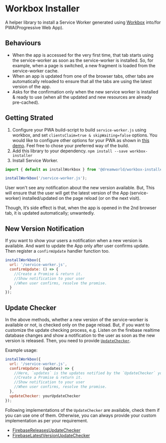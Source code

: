 # Workbox Installer

A helper library to install a Service Worker generated using [Workbox][workbox] into/for PWA(Progressive Web App).


## Behaviours
- When the app is accessed for the very first time, that tab starts using the service-worker as soon as the service-worker is installed. So, for example, when a page is switched, a new fragment is loaded from the service-worker cache.
- When an app is updated from one of the browser tabs, other tabs are automatically reloaded to ensure that all the tabs are using the latest version of the app.
- Asks for the confirmation only when the new service worker is installed & ready to use (when all the updated and new resources are already pre-cached).
## Getting Strated 
1. Configure your PWA build-script to build `service-worker.js` using workbox, and set `clientsClaim=true & skipWaiting=false` options. You would like to configure other options for your PWA as shown in [this demo][demo-workbox-build]. Feel free to chose your preferred way of the build.
2. Add this library to your dependency. `npm install --save workbox-installer`
3. Install Service Worker.

```javascript
import { default as installWorkbox } from '@dreamworld/workbox-installer';

installWorkbox('/service-worker.js');
```

User won't see any notification about the new version available. But, This will ensure that the user will get the latest version of the App (service-worker) installed/updated on the page reload (or on the next visit).

Though, It’s side effect is that, when the app is opened in the 2nd browser tab, it is updated automatically; unwantedly.

## New Version Notification
If you want to show your users a notification when a new version is available. And want to update the App only after user confirms update. Then register a `confirmUpdate` handler function too.

```javascript
installWorkbox({
  url: '/service-worker.js', 
  confirmUpdate: () => {
    //Create a Promise & return it.
    //Show notification to your user
    //When user confirms, resolve the promise.
  }
});
```

## Update Checker
In the above methods, whether a new version of the service-worker is available or not, is checked only on the page reload. But, if you want to customize the update checking process, e.g. Listen on the firebase realtime database changes and show a notification to the user as soon as the new version is released. Then, you need to provide [`UpdateChecker`][update-checker].

Example usage:

```javascript
installWorkbox({
  url: '/service-worker.js', 
  confirmUpdate: (updates) => {
    //Here, `updates` is the updates notified by the `UpdateChecker` you provided.
    //Create a Promise & return it.
    //Show notification to your user
    //When user confirms, resolve the promise.
  },
  updateChecker: yourUpdateChecker
});
```

Following implementations of the `UpdateChecker` are available, check them if you can use one of them. Otherwise, you can always provide your custom implementation as per your requirement.

- [FirebaseReleasesUpdateChecker](docs/firebase-releases-update-checker.md)
- [FirebaseLatestVersionUpdateChecker](docs/firebase-latest-version-update-checker.md)

[workbox]: https://developers.google.com/web/tools/workbok
[demo-workbox-build]: demo/buildsw.js
[update-checker]: update-checker.js